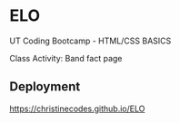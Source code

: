 # ELO
 UT Coding Bootcamp - HTML/CSS BASICS 
 
 Class Activity: Band fact page


## Deployment
https://christinecodes.github.io/ELO
